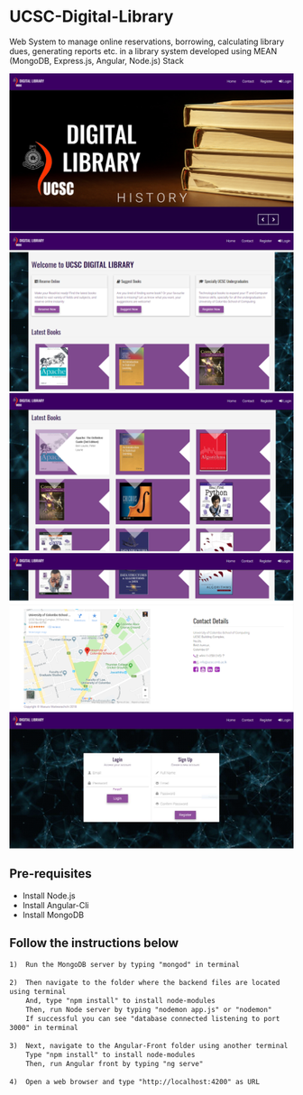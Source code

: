 <h1>UCSC-Digital-Library</h1>
<p>Web System to manage online reservations, borrowing, calculating library dues, generating reports etc. in a library system developed using MEAN (MongoDB, Express.js, Angular, Node.js) Stack</p>

<img src="https://github.com/wasuradananjith/UCSC-Digital-Library/blob/master/github-photos/Screenshot%20(2).png">

<img src="https://github.com/wasuradananjith/UCSC-Digital-Library/blob/master/github-photos/Screenshot%20(9).png">

<img src="https://github.com/wasuradananjith/UCSC-Digital-Library/blob/master/github-photos/Screenshot%20(4).png">

<img src="https://github.com/wasuradananjith/UCSC-Digital-Library/blob/master/github-photos/Screenshot%20(5).png">

<img src="https://github.com/wasuradananjith/UCSC-Digital-Library/blob/master/github-photos/Login%20Screen.JPG">

<h2>Pre-requisites</h2>
<ul> 
	<li>Install Node.js</li>
	<li>Install Angular-Cli</li>
	<li>Install MongoDB</li>
</ul>

<h2>Follow the instructions below</h2>

	1)	Run the MongoDB server by typing "mongod" in terminal

	2)	Then navigate to the folder where the backend files are located using terminal
		And, type "npm install" to install node-modules
		Then, run Node server by typing "nodemon app.js" or "nodemon"
		If successful you can see "database connected listening to port 3000" in terminal

	3)	Next, navigate to the Angular-Front folder using another terminal
		Type "npm install" to install node-modules
		Then, run Angular front by typing "ng serve"

	4)	Open a web browser and type "http://localhost:4200" as URL
		

